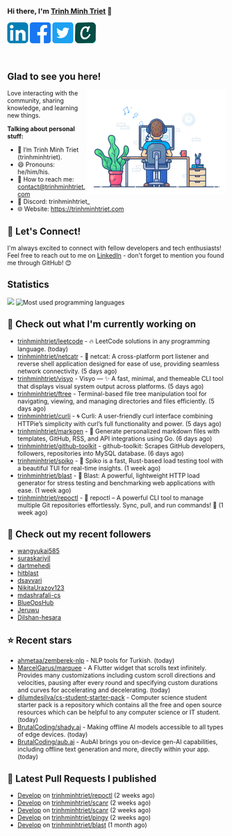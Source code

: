### Hi there, I'm <a href="https://trinhminhtriet.com" target="_blank" title="Trinh Minh Triet">Trinh Minh Triet</a> 👋

[![trinhminhtriet's LinkedIn Profile](images/linkedin.png)](https://linkedin.com/in/triet-trinh)
[![trinhminhtriet's Facebook Profile](images/facebook.png)](https://www.facebook.com/trinhminhtriet)
[![trinhminhtriet's X Profile](images/twitter.png)](https://x.com/trinhminhtriet)
[![trinhminhtriet's Credly Profile](images/credly.png)](https://www.credly.com/users/trinhminhtriet)

</br>

## Glad to see you here!

<img align="right" alt="Trinh Minh Triet" src="images/coding.gif" width="320px" />

Love interacting with the community, sharing knowledge, and learning new things.

**Talking about personal stuff:**

- 👨 I’m Trinh Minh Triet (trinhminhtriet).
- 😄 Pronouns: he/him/his.
- 📧 How to reach me: contact@trinhminhtriet.com
- 💬 Discord: trinhminhtriet_
- 🌐 Website: https://trinhminhtriet.com

## 🤝 Let's Connect! 

I'm always excited to connect with fellow developers and tech enthusiasts! 
Feel free to reach out to me on [LinkedIn](https://linkedin.com/in/triet-trinh) - don't forget to mention you found me through GitHub! 😊

## Statistics

<img src="https://github-profile-summary-cards.vercel.app/api/cards/profile-details?username=trinhminhtriet&theme=github_dark" />
<img src="https://github-readme-stats.vercel.app/api/top-langs/?username=trinhminhtriet&theme=default&show_icons=true&hide_border=true&layout=compact" alt="Most used programming languages" />

## 👷 Check out what I'm currently working on

- [trinhminhtriet/leetcode](https://github.com/trinhminhtriet/leetcode) - 🔥 LeetCode solutions in any programming language. (today)
- [trinhminhtriet/netcatr](https://github.com/trinhminhtriet/netcatr) - 📡 netcat: A cross-platform port listener and reverse shell application designed for ease of use, providing seamless network connectivity. (5 days ago)
- [trinhminhtriet/visyo](https://github.com/trinhminhtriet/visyo) - Visyo — ✨ A fast, minimal, and themeable CLI tool that displays visual system output across platforms. (5 days ago)
- [trinhminhtriet/ftree](https://github.com/trinhminhtriet/ftree) - Terminal-based file tree manipulation tool for navigating, viewing, and managing directories and files efficiently. (5 days ago)
- [trinhminhtriet/curli](https://github.com/trinhminhtriet/curli) - 🌀 Curli: A user-friendly curl interface combining HTTPie’s simplicity with curl’s full functionality and power. (5 days ago)
- [trinhminhtriet/markgen](https://github.com/trinhminhtriet/markgen) - 📜 Generate personalized markdown files with templates, GitHub, RSS, and API integrations using Go. (6 days ago)
- [trinhminhtriet/github-toolkit](https://github.com/trinhminhtriet/github-toolkit) - github-toolkit: Scrapes GitHub developers, followers, repositories into MySQL database. (6 days ago)
- [trinhminhtriet/spiko](https://github.com/trinhminhtriet/spiko) - 🚀 Spiko is a fast, Rust-based load testing tool with a beautiful TUI for real-time insights. (1 week ago)
- [trinhminhtriet/blast](https://github.com/trinhminhtriet/blast) - 🚀 Blast: A powerful, lightweight HTTP load generator for stress testing and benchmarking web applications with ease. (1 week ago)
- [trinhminhtriet/repoctl](https://github.com/trinhminhtriet/repoctl) - 🚀 repoctl – A powerful CLI tool to manage multiple Git repositories effortlessly. Sync, pull, and run commands! 🎯 (1 week ago)

## 👯 Check out my recent followers

- [wangyukai585](https://github.com/wangyukai585)
- [suraskariyil](https://github.com/suraskariyil)
- [dartmehedi](https://github.com/dartmehedi)
- [hitblast](https://github.com/hitblast)
- [dsavvari](https://github.com/dsavvari)
- [NikitaUrazov123](https://github.com/NikitaUrazov123)
- [mdashrafali-cs](https://github.com/mdashrafali-cs)
- [BlueOpsHub](https://github.com/BlueOpsHub)
- [Jeruwu](https://github.com/Jeruwu)
- [Dilshan-hesara](https://github.com/Dilshan-hesara)

## ⭐ Recent stars

- [ahmetaa/zemberek-nlp](https://github.com/ahmetaa/zemberek-nlp) - NLP tools for Turkish. (today)
- [MarcelGarus/marquee](https://github.com/MarcelGarus/marquee) - A Flutter widget that scrolls text infinitely. Provides many customizations including custom scroll directions and velocities, pausing after every round and specifying custom durations and curves for accelerating and decelerating. (today)
- [dilumdesilva/cs-student-starter-pack](https://github.com/dilumdesilva/cs-student-starter-pack) - Computer science student starter pack is a repository which contains all the free and open source resources which can be helpful to any computer science or IT student. (today)
- [BrutalCoding/shady.ai](https://github.com/BrutalCoding/shady.ai) - Making offline AI models accessible to all types of edge devices. (today)
- [BrutalCoding/aub.ai](https://github.com/BrutalCoding/aub.ai) - AubAI brings you on-device gen-AI capabilities, including offline text generation and more, directly within your app. (today)

## 🔨 Latest Pull Requests I published

- [Develop](https://github.com/trinhminhtriet/repoctl/pull/17) on [trinhminhtriet/repoctl](https://github.com/trinhminhtriet/repoctl) (2 weeks ago)
- [Develop](https://github.com/trinhminhtriet/scanr/pull/22) on [trinhminhtriet/scanr](https://github.com/trinhminhtriet/scanr) (2 weeks ago)
- [Develop](https://github.com/trinhminhtriet/scanr/pull/21) on [trinhminhtriet/scanr](https://github.com/trinhminhtriet/scanr) (2 weeks ago)
- [Develop](https://github.com/trinhminhtriet/pingy/pull/8) on [trinhminhtriet/pingy](https://github.com/trinhminhtriet/pingy) (2 weeks ago)
- [Develop](https://github.com/trinhminhtriet/blast/pull/13) on [trinhminhtriet/blast](https://github.com/trinhminhtriet/blast) (1 month ago)